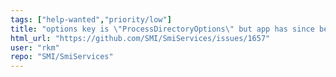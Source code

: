 ```yaml
---
tags: ["help-wanted","priority/low"]
title: "options key is \"ProcessDirectoryOptions\" but app has since been renamed to \"DicomDirectoryProcessor\""
html_url: "https://github.com/SMI/SmiServices/issues/1657"
user: "rkm"
repo: "SMI/SmiServices"
---
```


